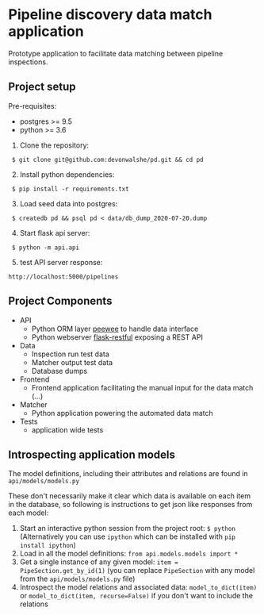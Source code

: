 # Pipeline discovery data match application

Prototype application to facilitate data matching between pipeline inspections. 

## Project setup

Pre-requisites:
- postgres >= 9.5
- python >= 3.6

1. Clone the repository:
	
  ` $ git clone git@github.com:devonwalshe/pd.git && cd pd`
  
2. Install python dependencies:
	
  ` $ pip install -r requirements.txt`
  
3. Load seed data into postgres:
	
  ` $ createdb pd && psql pd < data/db_dump_2020-07-20.dump`
  
4. Start flask api server:
	
  ` $ python -m api.api`
  
5. test API server response:
	
  `http://localhost:5000/pipelines`

## Project Components
- API
	- Python  ORM layer [peewee](http://docs.peewee-orm.com/) to handle data interface
	- Python webserver [flask-restful](https://flask-restful.readthedocs.io/en/latest/) exposing a REST API
- Data
	- Inspection run test data
	- Matcher output test data
	- Database dumps
- Frontend
	- Frontend application facilitating the manual input for the data match (...)
- Matcher
   - Python application powering the automated data match
- Tests
	- application wide tests

## Introspecting application models

The model definitions, including their attributes and relations are found in `api/models/models.py`

These don't necessarily make it clear which data is available on each item in the database, so following is instructions to get json like responses from each model:

1. Start an interactive python session from the project root: `$ python` (Alternatively you can use `ipython` which can be installed with `pip install ipython`)
2. Load in all the model definitions: `from api.models.models import *`
3. Get a single instance of any given model: `item = PipeSection.get_by_id(1)` (you can replace `PipeSection` with any model from the `api/models/models.py` file)
4. Introspect the model relations and associated data: `model_to_dict(item)` or `model_to_dict(item, recurse=False)` if you don't want to include the relations